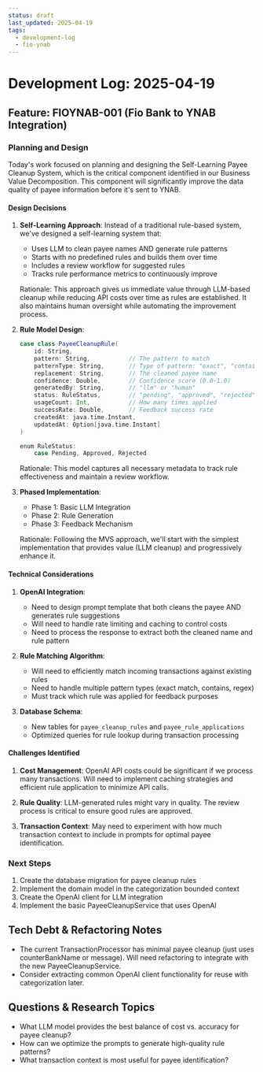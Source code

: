```yaml
---
status: draft
last_updated: 2025-04-19
tags:
  - development-log
  - fio-ynab
---
```


# Development Log: 2025-04-19

## Feature: FIOYNAB-001 (Fio Bank to YNAB Integration)

### Planning and Design

Today's work focused on planning and designing the Self-Learning Payee Cleanup System, which is the critical component identified in our Business Value Decomposition. This component will significantly improve the data quality of payee information before it's sent to YNAB.

#### Design Decisions

1. **Self-Learning Approach**: 
   Instead of a traditional rule-based system, we've designed a self-learning system that:
   - Uses LLM to clean payee names AND generate rule patterns
   - Starts with no predefined rules and builds them over time
   - Includes a review workflow for suggested rules
   - Tracks rule performance metrics to continuously improve

   Rationale: This approach gives us immediate value through LLM-based cleanup while reducing API costs over time as rules are established. It also maintains human oversight while automating the improvement process.

2. **Rule Model Design**:
   ```scala
   case class PayeeCleanupRule(
       id: String,
       pattern: String,           // The pattern to match
       patternType: String,       // Type of pattern: "exact", "contains", "regex"
       replacement: String,       // The cleaned payee name
       confidence: Double,        // Confidence score (0.0-1.0)
       generatedBy: String,       // "llm" or "human"
       status: RuleStatus,        // "pending", "approved", "rejected"
       usageCount: Int,           // How many times applied
       successRate: Double,       // Feedback success rate
       createdAt: java.time.Instant,
       updatedAt: Option[java.time.Instant]
   )
   
   enum RuleStatus:
       case Pending, Approved, Rejected
   ```
   
   Rationale: This model captures all necessary metadata to track rule effectiveness and maintain a review workflow.

3. **Phased Implementation**:
   - Phase 1: Basic LLM Integration
   - Phase 2: Rule Generation
   - Phase 3: Feedback Mechanism

   Rationale: Following the MVS approach, we'll start with the simplest implementation that provides value (LLM cleanup) and progressively enhance it.

#### Technical Considerations

1. **OpenAI Integration**:
   - Need to design prompt template that both cleans the payee AND generates rule suggestions
   - Will need to handle rate limiting and caching to control costs
   - Need to process the response to extract both the cleaned name and rule pattern

2. **Rule Matching Algorithm**:
   - Will need to efficiently match incoming transactions against existing rules
   - Need to handle multiple pattern types (exact match, contains, regex)
   - Must track which rule was applied for feedback purposes

3. **Database Schema**:
   - New tables for `payee_cleanup_rules` and `payee_rule_applications`
   - Optimized queries for rule lookup during transaction processing

#### Challenges Identified

1. **Cost Management**: 
   OpenAI API costs could be significant if we process many transactions. Will need to implement caching strategies and efficient rule application to minimize API calls.

2. **Rule Quality**:
   LLM-generated rules might vary in quality. The review process is critical to ensure good rules are approved.

3. **Transaction Context**:
   May need to experiment with how much transaction context to include in prompts for optimal payee identification.

### Next Steps

1. Create the database migration for payee cleanup rules
2. Implement the domain model in the categorization bounded context
3. Create the OpenAI client for LLM integration
4. Implement the basic PayeeCleanupService that uses OpenAI

## Tech Debt & Refactoring Notes

- The current TransactionProcessor has minimal payee cleanup (just uses counterBankName or message). Will need refactoring to integrate with the new PayeeCleanupService.
- Consider extracting common OpenAI client functionality for reuse with categorization later.

## Questions & Research Topics

- What LLM model provides the best balance of cost vs. accuracy for payee cleanup?
- How can we optimize the prompts to generate high-quality rule patterns?
- What transaction context is most useful for payee identification?